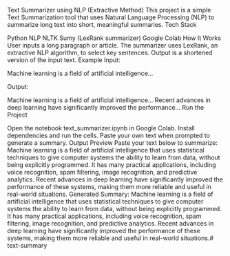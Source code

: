 Text Summarizer using NLP (Extractive Method) This project is a simple Text Summarization tool that uses Natural Language Processing (NLP) to summarize long text into short, meaningful summaries. Tech Stack

Python
NLP
NLTK
Sumy (LexRank summarizer)
Google Colab How It Works
User inputs a long paragraph or article.
The summarizer uses LexRank, an extractive NLP algorithm, to select key sentences.
Output is a shortened version of the input text. Example
Input:

Machine learning is a field of artificial intelligence...

Output:

Machine learning is a field of artificial intelligence... Recent advances in deep learning have significantly improved the performance... Run the Project

Open the notebook text_summarizer.ipynb in Google Colab.
Install dependencies and run the cells.
Paste your own text when prompted to generate a summary. Output Preview Paste your text below to summarize: Machine learning is a field of artificial intelligence that uses statistical techniques to give computer systems the ability to learn from data, without being explicitly programmed. It has many practical applications, including voice recognition, spam filtering, image recognition, and predictive analytics. Recent advances in deep learning have significantly improved the performance of these systems, making them more reliable and useful in real-world situations. Generated Summary: Machine learning is a field of artificial intelligence that uses statistical techniques to give computer systems the ability to learn from data, without being explicitly programmed. It has many practical applications, including voice recognition, spam filtering, image recognition, and predictive analytics. Recent advances in deep learning have significantly improved the performance of these systems, making them more reliable and useful in real-world situations.# text-summary

